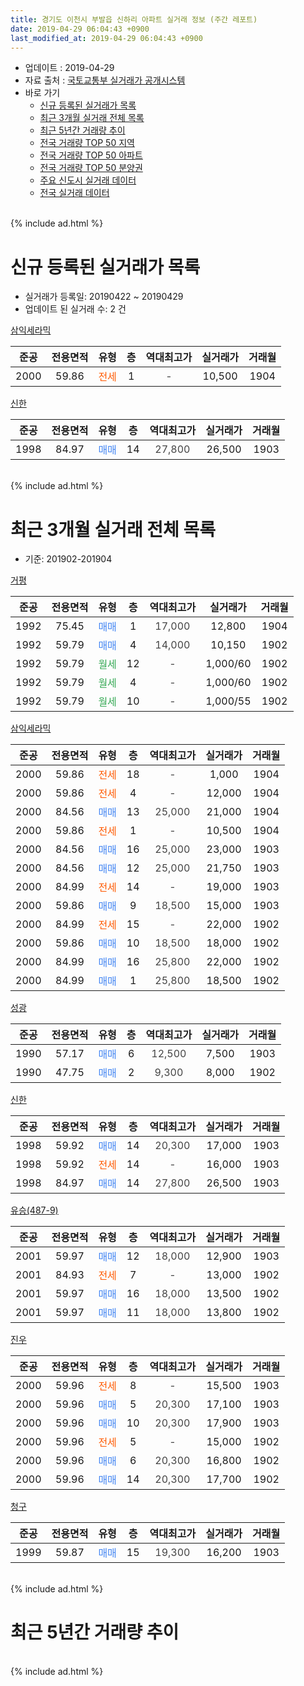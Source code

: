 ```yaml
---
title: 경기도 이천시 부발읍 신하리 아파트 실거래 정보 (주간 레포트)
date: 2019-04-29 06:04:43 +0900
last_modified_at: 2019-04-29 06:04:43 +0900
---
```


* 업데이트 : 2019-04-29
* 자료 출처 : [국토교통부 실거래가 공개시스템](http://rt.molit.go.kr)
* 바로 가기
    * [신규 등록된 실거래가 목록](#신규-등록된-실거래가-목록)
    * [최근 3개월 실거래 전체 목록](#최근-3개월-실거래-전체-목록)
    * [최근 5년간 거래량 추이](#최근-5년간-거래량-추이)
    * [전국 거래량 TOP 50 지역](https://inasie.github.io/apt-trade-info/최근-3개월-전국에서-가장-거래가-많이-발생한-지역)
    * [전국 거래량 TOP 50 아파트](https://inasie.github.io/apt-trade-info/최근-3개월-전국에서-가장-거래가-많이-발생한-아파트)
    * [전국 거래량 TOP 50 분양권](https://inasie.github.io/apt-trade-info/최근-3개월-전국에서-가장-거래가-많이-발생한-분양권)
    * [주요 신도시 실거래 데이터](https://inasie.github.io/apt-trade-info/주요-신도시)
    * [전국 실거래 데이터](https://inasie.github.io/apt-trade-info/전국)
<br>
{% include ad.html %}
<br>

# 신규 등록된 실거래가 목록
* 실거래가 등록일: 20190422 ~ 20190429
* 업데이트 된 실거래 수: 2 건


[삼익세라믹](https://search.naver.com/search.naver?query=%EA%B2%BD%EA%B8%B0%EB%8F%84+%EC%9D%B4%EC%B2%9C%EC%8B%9C+%EB%B6%80%EB%B0%9C%EC%9D%8D+%EC%8B%A0%ED%95%98%EB%A6%AC+%EC%82%BC%EC%9D%B5%EC%84%B8%EB%9D%BC%EB%AF%B9)

|준공|전용면적|유형|층|역대최고가|실거래가|거래월|
|:---:|:---:|:---:|:---:|:---:|:---:|:---:|
|2000|59.86|<span style="color:#ff5a00">전세</span>|1|<span style="color:#444444">-</span>|10,500|1904|

[신한](https://search.naver.com/search.naver?query=%EA%B2%BD%EA%B8%B0%EB%8F%84+%EC%9D%B4%EC%B2%9C%EC%8B%9C+%EB%B6%80%EB%B0%9C%EC%9D%8D+%EC%8B%A0%ED%95%98%EB%A6%AC+%EC%8B%A0%ED%95%9C)

|준공|전용면적|유형|층|역대최고가|실거래가|거래월|
|:---:|:---:|:---:|:---:|:---:|:---:|:---:|
|1998|84.97|<span style="color:#4285f3">매매</span>|14|<span style="color:#444444">27,800</span>|26,500|1903|


<br>
{% include ad.html %}
<br>

# 최근 3개월 실거래 전체 목록
* 기준: 201902-201904


[거평](https://search.naver.com/search.naver?query=%EA%B2%BD%EA%B8%B0%EB%8F%84+%EC%9D%B4%EC%B2%9C%EC%8B%9C+%EB%B6%80%EB%B0%9C%EC%9D%8D+%EC%8B%A0%ED%95%98%EB%A6%AC+%EA%B1%B0%ED%8F%89)

|준공|전용면적|유형|층|역대최고가|실거래가|거래월|
|:---:|:---:|:---:|:---:|:---:|:---:|:---:|
|1992|75.45|<span style="color:#4285f3">매매</span>|1|<span style="color:#444444">17,000</span>|12,800|1904|
|1992|59.79|<span style="color:#4285f3">매매</span>|4|<span style="color:#444444">14,000</span>|10,150|1902|
|1992|59.79|<span style="color:#34a853">월세</span>|12|<span style="color:#444444">-</span>|1,000/60|1902|
|1992|59.79|<span style="color:#34a853">월세</span>|4|<span style="color:#444444">-</span>|1,000/60|1902|
|1992|59.79|<span style="color:#34a853">월세</span>|10|<span style="color:#444444">-</span>|1,000/55|1902|

[삼익세라믹](https://search.naver.com/search.naver?query=%EA%B2%BD%EA%B8%B0%EB%8F%84+%EC%9D%B4%EC%B2%9C%EC%8B%9C+%EB%B6%80%EB%B0%9C%EC%9D%8D+%EC%8B%A0%ED%95%98%EB%A6%AC+%EC%82%BC%EC%9D%B5%EC%84%B8%EB%9D%BC%EB%AF%B9)

|준공|전용면적|유형|층|역대최고가|실거래가|거래월|
|:---:|:---:|:---:|:---:|:---:|:---:|:---:|
|2000|59.86|<span style="color:#ff5a00">전세</span>|18|<span style="color:#444444">-</span>|1,000|1904|
|2000|59.86|<span style="color:#ff5a00">전세</span>|4|<span style="color:#444444">-</span>|12,000|1904|
|2000|84.56|<span style="color:#4285f3">매매</span>|13|<span style="color:#444444">25,000</span>|21,000|1904|
|2000|59.86|<span style="color:#ff5a00">전세</span>|1|<span style="color:#444444">-</span>|10,500|1904|
|2000|84.56|<span style="color:#4285f3">매매</span>|16|<span style="color:#444444">25,000</span>|23,000|1903|
|2000|84.56|<span style="color:#4285f3">매매</span>|12|<span style="color:#444444">25,000</span>|21,750|1903|
|2000|84.99|<span style="color:#ff5a00">전세</span>|14|<span style="color:#444444">-</span>|19,000|1903|
|2000|59.86|<span style="color:#4285f3">매매</span>|9|<span style="color:#444444">18,500</span>|15,000|1903|
|2000|84.99|<span style="color:#ff5a00">전세</span>|15|<span style="color:#444444">-</span>|22,000|1902|
|2000|59.86|<span style="color:#4285f3">매매</span>|10|<span style="color:#444444">18,500</span>|18,000|1902|
|2000|84.99|<span style="color:#4285f3">매매</span>|16|<span style="color:#444444">25,800</span>|22,000|1902|
|2000|84.99|<span style="color:#4285f3">매매</span>|1|<span style="color:#444444">25,800</span>|18,500|1902|

[성광](https://search.naver.com/search.naver?query=%EA%B2%BD%EA%B8%B0%EB%8F%84+%EC%9D%B4%EC%B2%9C%EC%8B%9C+%EB%B6%80%EB%B0%9C%EC%9D%8D+%EC%8B%A0%ED%95%98%EB%A6%AC+%EC%84%B1%EA%B4%91)

|준공|전용면적|유형|층|역대최고가|실거래가|거래월|
|:---:|:---:|:---:|:---:|:---:|:---:|:---:|
|1990|57.17|<span style="color:#4285f3">매매</span>|6|<span style="color:#444444">12,500</span>|7,500|1903|
|1990|47.75|<span style="color:#4285f3">매매</span>|2|<span style="color:#444444">9,300</span>|8,000|1902|

[신한](https://search.naver.com/search.naver?query=%EA%B2%BD%EA%B8%B0%EB%8F%84+%EC%9D%B4%EC%B2%9C%EC%8B%9C+%EB%B6%80%EB%B0%9C%EC%9D%8D+%EC%8B%A0%ED%95%98%EB%A6%AC+%EC%8B%A0%ED%95%9C)

|준공|전용면적|유형|층|역대최고가|실거래가|거래월|
|:---:|:---:|:---:|:---:|:---:|:---:|:---:|
|1998|59.92|<span style="color:#4285f3">매매</span>|14|<span style="color:#444444">20,300</span>|17,000|1903|
|1998|59.92|<span style="color:#ff5a00">전세</span>|14|<span style="color:#444444">-</span>|16,000|1903|
|1998|84.97|<span style="color:#4285f3">매매</span>|14|<span style="color:#444444">27,800</span>|26,500|1903|

[유승(487-9)](https://search.naver.com/search.naver?query=%EA%B2%BD%EA%B8%B0%EB%8F%84+%EC%9D%B4%EC%B2%9C%EC%8B%9C+%EB%B6%80%EB%B0%9C%EC%9D%8D+%EC%8B%A0%ED%95%98%EB%A6%AC+%EC%9C%A0%EC%8A%B9%28487-9%29)

|준공|전용면적|유형|층|역대최고가|실거래가|거래월|
|:---:|:---:|:---:|:---:|:---:|:---:|:---:|
|2001|59.97|<span style="color:#4285f3">매매</span>|12|<span style="color:#444444">18,000</span>|12,900|1903|
|2001|84.93|<span style="color:#ff5a00">전세</span>|7|<span style="color:#444444">-</span>|13,000|1902|
|2001|59.97|<span style="color:#4285f3">매매</span>|16|<span style="color:#444444">18,000</span>|13,500|1902|
|2001|59.97|<span style="color:#4285f3">매매</span>|11|<span style="color:#444444">18,000</span>|13,800|1902|

[진우](https://search.naver.com/search.naver?query=%EA%B2%BD%EA%B8%B0%EB%8F%84+%EC%9D%B4%EC%B2%9C%EC%8B%9C+%EB%B6%80%EB%B0%9C%EC%9D%8D+%EC%8B%A0%ED%95%98%EB%A6%AC+%EC%A7%84%EC%9A%B0)

|준공|전용면적|유형|층|역대최고가|실거래가|거래월|
|:---:|:---:|:---:|:---:|:---:|:---:|:---:|
|2000|59.96|<span style="color:#ff5a00">전세</span>|8|<span style="color:#444444">-</span>|15,500|1903|
|2000|59.96|<span style="color:#4285f3">매매</span>|5|<span style="color:#444444">20,300</span>|17,100|1903|
|2000|59.96|<span style="color:#4285f3">매매</span>|10|<span style="color:#444444">20,300</span>|17,900|1903|
|2000|59.96|<span style="color:#ff5a00">전세</span>|5|<span style="color:#444444">-</span>|15,000|1902|
|2000|59.96|<span style="color:#4285f3">매매</span>|6|<span style="color:#444444">20,300</span>|16,800|1902|
|2000|59.96|<span style="color:#4285f3">매매</span>|14|<span style="color:#444444">20,300</span>|17,700|1902|

[청구](https://search.naver.com/search.naver?query=%EA%B2%BD%EA%B8%B0%EB%8F%84+%EC%9D%B4%EC%B2%9C%EC%8B%9C+%EB%B6%80%EB%B0%9C%EC%9D%8D+%EC%8B%A0%ED%95%98%EB%A6%AC+%EC%B2%AD%EA%B5%AC)

|준공|전용면적|유형|층|역대최고가|실거래가|거래월|
|:---:|:---:|:---:|:---:|:---:|:---:|:---:|
|1999|59.87|<span style="color:#4285f3">매매</span>|15|<span style="color:#444444">19,300</span>|16,200|1903|


<br>
{% include ad.html %}
<br>

# 최근 5년간 거래량 추이


<div style="width:100%;">
    <canvas id="deal_progress" height="200"></canvas>
</div>

<script>
new Chart(document.getElementById("deal_progress"), {
    type: 'line',
    data: {
        labels: ['201404','201405','201406','201407','201408','201409','201410','201411','201412','201501','201502','201503','201504','201505','201506','201507','201508','201509','201510','201511','201512','201601','201602','201603','201604','201605','201606','201607','201608','201609','201610','201611','201612','201701','201702','201703','201704','201705','201706','201707','201708','201709','201710','201711','201712','201801','201802','201803','201804','201805','201806','201807','201808','201809','201810','201811','201812','201901','201902','201903','201904'],
        datasets: [{
            label: '매매',
            pointRadius: 1,
            data: [18, 11, 11, 10, 22, 24, 22, 15, 14, 21, 20, 26, 21, 16, 11, 17, 15, 18, 11, 9, 11, 10, 5, 14, 7, 9, 13, 13, 8, 7, 17, 10, 10, 5, 6, 9, 10, 13, 22, 23, 5, 11, 9, 7, 5, 13, 5, 13, 14, 9, 10, 5, 4, 11, 3, 7, 9, 7, 9, 10, 2],
            borderColor: "rgba(255, 201, 14, 1)",
            backgroundColor: "rgba(255, 201, 14, 0.5)",
            fill: false,
            lineTension: 0
        },{
            label: '전월세',
            pointRadius: 1,
            data: [13, 12, 11, 16, 14, 11, 22, 14, 13, 13, 12, 19, 13, 8, 12, 12, 13, 8, 7, 8, 9, 14, 9, 14, 8, 10, 5, 9, 11, 8, 15, 11, 10, 15, 14, 12, 7, 8, 9, 8, 8, 4, 10, 7, 5, 9, 8, 17, 7, 7, 5, 7, 7, 5, 5, 6, 9, 10, 6, 3, 3],
            borderColor: "rgba(0, 141, 185, 1)",
            backgroundColor: "rgba(0, 141, 185, 0.5)",
            fill: false,
            lineTension: 0
        }
        ]
    },
    options: {
        responsive: true,
        title: {
            display: false
        },
        tooltips: {
            mode: 'index',
            intersect: false
        },
        hover: {
            mode: 'nearest',
            intersect: true
        },
        scales: {
            xAxes: [{
                display: true,
                scaleLabel: {
                    display: true,
                    labelString: '년/월'
                }
            }],
            yAxes: [{
                display: true,
                ticks: {
                    suggestedMin: 0,
                },
                scaleLabel: {
                    display: true,
                    labelString: '실거래 수'
                }
            }]
        }
    }
});

</script>


<br>
{% include ad.html %}
<br>

